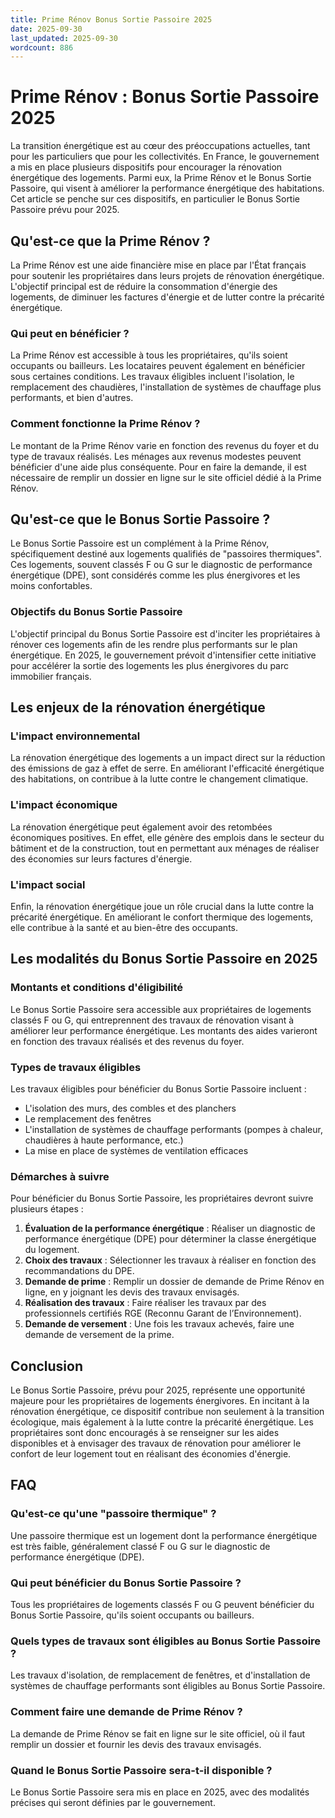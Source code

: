 ```yaml
---
title: Prime Rénov Bonus Sortie Passoire 2025
date: 2025-09-30
last_updated: 2025-09-30
wordcount: 886
---
```


# Prime Rénov : Bonus Sortie Passoire 2025

La transition énergétique est au cœur des préoccupations actuelles, tant pour les particuliers que pour les collectivités. En France, le gouvernement a mis en place plusieurs dispositifs pour encourager la rénovation énergétique des logements. Parmi eux, la Prime Rénov et le Bonus Sortie Passoire, qui visent à améliorer la performance énergétique des habitations. Cet article se penche sur ces dispositifs, en particulier le Bonus Sortie Passoire prévu pour 2025.

## Qu'est-ce que la Prime Rénov ?

La Prime Rénov est une aide financière mise en place par l'État français pour soutenir les propriétaires dans leurs projets de rénovation énergétique. L'objectif principal est de réduire la consommation d'énergie des logements, de diminuer les factures d'énergie et de lutter contre la précarité énergétique.

### Qui peut en bénéficier ?

La Prime Rénov est accessible à tous les propriétaires, qu'ils soient occupants ou bailleurs. Les locataires peuvent également en bénéficier sous certaines conditions. Les travaux éligibles incluent l'isolation, le remplacement des chaudières, l'installation de systèmes de chauffage plus performants, et bien d'autres.

### Comment fonctionne la Prime Rénov ?

Le montant de la Prime Rénov varie en fonction des revenus du foyer et du type de travaux réalisés. Les ménages aux revenus modestes peuvent bénéficier d'une aide plus conséquente. Pour en faire la demande, il est nécessaire de remplir un dossier en ligne sur le site officiel dédié à la Prime Rénov.

## Qu'est-ce que le Bonus Sortie Passoire ?

Le Bonus Sortie Passoire est un complément à la Prime Rénov, spécifiquement destiné aux logements qualifiés de "passoires thermiques". Ces logements, souvent classés F ou G sur le diagnostic de performance énergétique (DPE), sont considérés comme les plus énergivores et les moins confortables.

### Objectifs du Bonus Sortie Passoire

L'objectif principal du Bonus Sortie Passoire est d'inciter les propriétaires à rénover ces logements afin de les rendre plus performants sur le plan énergétique. En 2025, le gouvernement prévoit d'intensifier cette initiative pour accélérer la sortie des logements les plus énergivores du parc immobilier français.

## Les enjeux de la rénovation énergétique

### L'impact environnemental

La rénovation énergétique des logements a un impact direct sur la réduction des émissions de gaz à effet de serre. En améliorant l'efficacité énergétique des habitations, on contribue à la lutte contre le changement climatique.

### L'impact économique

La rénovation énergétique peut également avoir des retombées économiques positives. En effet, elle génère des emplois dans le secteur du bâtiment et de la construction, tout en permettant aux ménages de réaliser des économies sur leurs factures d'énergie.

### L'impact social

Enfin, la rénovation énergétique joue un rôle crucial dans la lutte contre la précarité énergétique. En améliorant le confort thermique des logements, elle contribue à la santé et au bien-être des occupants.

## Les modalités du Bonus Sortie Passoire en 2025

### Montants et conditions d'éligibilité

Le Bonus Sortie Passoire sera accessible aux propriétaires de logements classés F ou G, qui entreprennent des travaux de rénovation visant à améliorer leur performance énergétique. Les montants des aides varieront en fonction des travaux réalisés et des revenus du foyer.

### Types de travaux éligibles

Les travaux éligibles pour bénéficier du Bonus Sortie Passoire incluent :

- L'isolation des murs, des combles et des planchers
- Le remplacement des fenêtres
- L'installation de systèmes de chauffage performants (pompes à chaleur, chaudières à haute performance, etc.)
- La mise en place de systèmes de ventilation efficaces

### Démarches à suivre

Pour bénéficier du Bonus Sortie Passoire, les propriétaires devront suivre plusieurs étapes :

1. **Évaluation de la performance énergétique** : Réaliser un diagnostic de performance énergétique (DPE) pour déterminer la classe énergétique du logement.
2. **Choix des travaux** : Sélectionner les travaux à réaliser en fonction des recommandations du DPE.
3. **Demande de prime** : Remplir un dossier de demande de Prime Rénov en ligne, en y joignant les devis des travaux envisagés.
4. **Réalisation des travaux** : Faire réaliser les travaux par des professionnels certifiés RGE (Reconnu Garant de l’Environnement).
5. **Demande de versement** : Une fois les travaux achevés, faire une demande de versement de la prime.

## Conclusion

Le Bonus Sortie Passoire, prévu pour 2025, représente une opportunité majeure pour les propriétaires de logements énergivores. En incitant à la rénovation énergétique, ce dispositif contribue non seulement à la transition écologique, mais également à la lutte contre la précarité énergétique. Les propriétaires sont donc encouragés à se renseigner sur les aides disponibles et à envisager des travaux de rénovation pour améliorer le confort de leur logement tout en réalisant des économies d'énergie.

## FAQ

### Qu'est-ce qu'une "passoire thermique" ?

Une passoire thermique est un logement dont la performance énergétique est très faible, généralement classé F ou G sur le diagnostic de performance énergétique (DPE).

### Qui peut bénéficier du Bonus Sortie Passoire ?

Tous les propriétaires de logements classés F ou G peuvent bénéficier du Bonus Sortie Passoire, qu'ils soient occupants ou bailleurs.

### Quels types de travaux sont éligibles au Bonus Sortie Passoire ?

Les travaux d'isolation, de remplacement de fenêtres, et d'installation de systèmes de chauffage performants sont éligibles au Bonus Sortie Passoire.

### Comment faire une demande de Prime Rénov ?

La demande de Prime Rénov se fait en ligne sur le site officiel, où il faut remplir un dossier et fournir les devis des travaux envisagés.

### Quand le Bonus Sortie Passoire sera-t-il disponible ?

Le Bonus Sortie Passoire sera mis en place en 2025, avec des modalités précises qui seront définies par le gouvernement.
